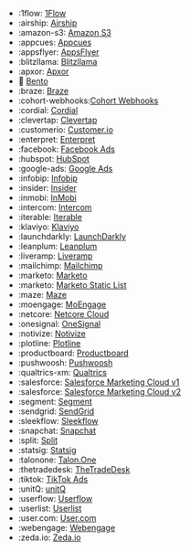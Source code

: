 <!-- To add an entry, first add an SVG logo in overrides/.icons, then add a new line item in the table. Wrap the icon filename in colons to reference it. -->

<div class="grid cards" markdown>

- :1flow: [1Flow](../data/destinations/1flow-cohort.md)
- :airship: [Airship](../data/destinations/airship-cohort.md)
- :amazon-s3: [Amazon S3](../data/destinations/amazon-s3-cohort.md)
- :appcues: [Appcues](../data/destinations/appcues-cohort.md)
- :appsflyer: [AppsFlyer](../data/destinations/appsflyer-cohort.md)
- :blitzllama: [Blitzllama](../data/destinations/blitzllama-cohort.md)  
- :apxor: [Apxor](../data/destinations/apxor-cohort.md)
- :bento: [Bento](../data/destinations/bento-cohort.md)
- :braze: [Braze](../data/destinations/braze-cohort.md)
- :cohort-webhooks:[Cohort Webhooks](../data/destinations/cohort-webhooks.md)
- :cordial: [Cordial](../data/destinations/cordial-cohort.md)
- :clevertap: [Clevertap](../data/destinations/clevertap-cohort.md)
- :customerio: [Customer.io](../data/destinations/customerio-cohort.md)
- :enterpret: [Enterpret](../data/destinations/enterpret-cohort.md)
- :facebook: [Facebook Ads](../data/destinations/facebook-cohort.md)
- :hubspot: [HubSpot](../data/destinations/hubspot-cohort.md)
- :google-ads: [Google Ads](../data/destinations/google-ads-cohort.md)
- :infobip: [Infobip](../data/destinations/infobip-cohort.md)
- :insider: [Insider](../data/destinations/insider-cohort.md)
- :inmobi: [InMobi](../data/destinations/inmobi-cohort.md)
- :intercom: [Intercom](../data/destinations/intercom-cohort.md)
- :iterable: [Iterable](../data/destinations/iterable-cohort.md)
- :klaviyo: [Klaviyo](../data/destinations/klaviyo-cohort.md)
- :launchdarkly: [LaunchDarkly](../data/destinations/launchdarkly-cohort.md)
- :leanplum: [Leanplum](../data/destinations/leanplum-cohort.md)
- :liveramp: [Liveramp](../data/destinations/liveramp-cohort.md)
- :mailchimp: [Mailchimp](../data/destinations/mailchimp-cohort.md)
- :marketo: [Marketo](../data/destinations/marketo-cohort.md)
- :marketo: [Marketo Static List](../data/destinations/marketo-static-list-cohort.md)
- :maze: [Maze](../data/destinations/maze-cohort.md)
- :moengage: [MoEngage](../data/destinations/moengage-cohort.md)
- :netcore: [Netcore Cloud](../data/destinations/netcore-cohort.md)
- :onesignal: [OneSignal](../data/destinations/onesignal-cohort.md)
- :notivize: [Notivize](../data/destinations/notivize-cohort.md)
- :plotline: [Plotline](../data/destinations/plotline-cohort.md)
- :productboard: [Productboard](../data/destinations/productboard-cohort.md)
- :pushwoosh: [Pushwoosh](../data/destinations/pushwoosh-cohort.md)
- :qualtrics-xm: [Qualtrics](../data/destinations/qualtrics-cohort.md)
- :salesforce: [Salesforce Marketing Cloud v1](../data/destinations/marketing-cloud-cohort.md)
- :salesforce: [Salesforce Marketing Cloud v2](../data/destinations/marketing-cloud-cohort-v2.md)
- :segment: [Segment](../data/destinations/segment-cohort.md)
- :sendgrid: [SendGrid](../data/destinations/sendgrid-cohort.md)
- :sleekflow: [Sleekflow](../data/destinations/sleekflow-cohort.md)
- :snapchat: [Snapchat](../data/destinations/snapchat-ads-cohort.md)
- :split: [Split](../data/destinations/split-cohort.md)
- :statsig: [Statsig](../data/destinations/statsig-cohort.md)
- :talonone: [Talon.One](../data/destinations/talonone-cohort.md)
- :thetradedesk: [TheTradeDesk](../data/destinations/thetradedesk-cohort.md)
- :tiktok: [TikTok Ads](../data/destinations/tiktok-cohort.md)
- :unitQ: [unitQ](../data/destinations/unitQ-cohort.md)
- :userflow: [Userflow](../data/destinations/userflow-cohort.md)
- :userlist: [Userlist](../data/destinations/userlist-cohort.md)
- :user.com: [User.com](../data/destinations/user.com-cohort.md)
- :webengage: [Webengage](../data/destinations/webengage-cohort.md)
- :zeda.io: [Zeda.io](../data/destinations/zeda.io-cohort.md)
</div>
